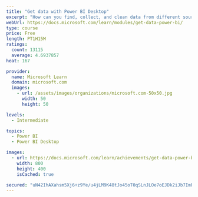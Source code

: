 ```yaml
---
title: "Get data with Power BI Desktop"
excerpt: "How can you find, collect, and clean data from different sources? Power BI is a tool for making sense of your data. You will learn tricks to make data-gathering easier."
webUrl: https://docs.microsoft.com/learn/modules/get-data-power-bi/
type: course
price: Free
length: PT1H15M
ratings:
  count: 13115
  average: 4.6937857
heat: 167

provider:
  name: Microsoft Learn
  domain: microsoft.com
  images:
    - url: /assets/images/organizations/microsoft.com-50x50.jpg
      width: 50
      height: 50

levels:
  - Intermediate

topics:
  - Power BI
  - Power BI Desktop

images:
  - url: https://docs.microsoft.com/learn/achievements/get-data-power-bi-desktop-social.png
    width: 800
    height: 400
    isCached: true

secured: "uN42IhAXahsm5Xj6+z9Ye/u4jLM9K48tJo45oT0qSLnJLOe7oEJDk2iJb7ImPUTQwWWiwwf8D4mBIy1j2HjjjNZUXfG5raYgAn3swuNjwJ8iqS9falV51YK5iiZ68Rha2gNPFWynfG8uulJccI+GHGhEYpUselmIl8riNFtyUsW/w0zXFEULDl5hnnHLYY7hQNChvL/wPtQ8VjVC8dwHDuKDi7GlsYwScbMBRUnb3cfUYjJdgHMN3IUK3NN++/JV/Vg6emMjzN6uWajAhiL/Puv0rDdUeZNoRbYohHQkGSc59BEFcw1E53JeNqvDMJ39MqjWYqA2VSDyygKoPq/hwLeDZY6aFEdfRDzSXt30Gi/vnNhy+wx5kG/iEIgVXuJbl5TGM8B56A3irqLabP7UPIiDQ4LRD9kotPLlGK6Jerc=;hSc50ivD+4zlLSZ7HEFVoA=="
---
```


